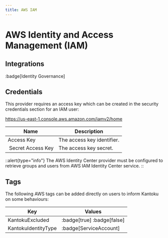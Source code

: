 ```yaml
---
title: AWS IAM
---
```


# AWS Identity and Access Management (IAM)

## Integrations

:badge[Identity Governance]

## Credentials

This provider requires an access key which can be created in the security credentials section for an IAM user:

https://us-east-1.console.aws.amazon.com/iamv2/home

|Name|Description|
|---|---|
| Access Key | The access key identifier. |
| Secret Access Key | The access key secret. |

::alert{type="info"}
The AWS Identity Center provider must be configured to retrieve groups and users from AWS IAM Identity Center service.
::

## Tags

The following AWS tags can be added directly on users to inform Kantoku on some behaviours:

|Key|Values|
|---|---|
| KantokuExcluded | :badge[true] :badge[false] |
| KantokuIdentityType | :badge[ServiceAccount] |
